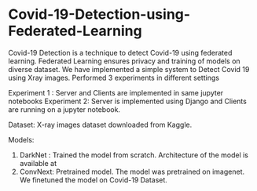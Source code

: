 # Covid-19-Detection-using-Federated-Learning

Covid-19 Detection is a technique to detect Covid-19 using federated learning. Federated Learning ensures privacy and training of models on diverse dataset.
We have implemented a simple system to Detect Covid 19 using Xray images. Performed 3 experiments in different settings

Experiment 1 : Server and Clients are implemented in same jupyter notebooks
Experiment 2: Server is implemented using Django and Clients are running on a jupyter notebook.

Dataset: X-ray images dataset downloaded from Kaggle.

Models:

1. DarkNet : Trained the model from scratch. Architecture of the model is available at 
2. ConvNext: Pretrained model. The model was pretrained on imagenet. We finetuned the model on Covid-19 Dataset.


